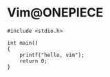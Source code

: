 # Vim@ONEPIECE

    #include <stdio.h>

    int main()
    {
        printf("hello, vim");
        return 0;
    }

